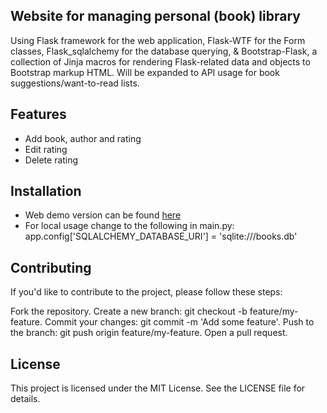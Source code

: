 ## Website for managing personal (book) library
Using Flask framework for the web application, Flask-WTF for the Form classes, Flask_sqlalchemy for the database querying,
& Bootstrap-Flask, a collection of Jinja macros for rendering Flask-related data and objects to Bootstrap markup HTML.
Will be expanded to API usage for book suggestions/want-to-read lists.

## Features
  - Add book, author and rating
  - Edit rating
  - Delete rating

## Installation
- Web demo version can be found [here](https://library-webapp.onrender.com)
- For local usage change to the following in main.py: app.config['SQLALCHEMY_DATABASE_URI'] = 'sqlite:///books.db'

## Contributing
If you'd like to contribute to the project, please follow these steps:

Fork the repository.
Create a new branch: git checkout -b feature/my-feature.
Commit your changes: git commit -m 'Add some feature'.
Push to the branch: git push origin feature/my-feature.
Open a pull request.

## License
This project is licensed under the MIT License. See the LICENSE file for details.

